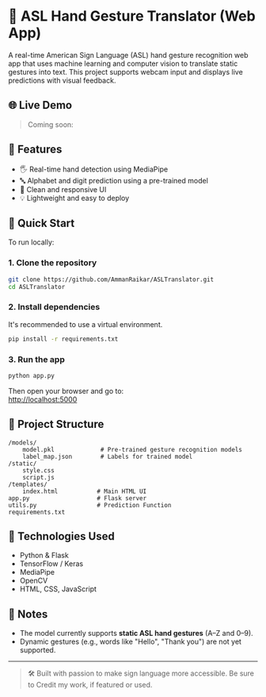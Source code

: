 # 🧠 ASL Hand Gesture Translator (Web App)

A real-time American Sign Language (ASL) hand gesture recognition web app that uses machine learning and computer vision to translate static gestures into text. This project supports webcam input and displays live predictions with visual feedback.

## 🌐 Live Demo

> Coming soon:  

## 📸 Features

- 🖐️ Real-time hand detection using MediaPipe
- 🔤 Alphabet and digit prediction using a pre-trained model
- 🎯 Clean and responsive UI
- 💡 Lightweight and easy to deploy

## 🚀 Quick Start

To run locally:

### 1. Clone the repository
```bash
git clone https://github.com/AmmanRaikar/ASLTranslator.git
cd ASLTranslator
```

### 2. Install dependencies
It's recommended to use a virtual environment.
```bash
pip install -r requirements.txt
```

### 3. Run the app
```bash
python app.py
```

Then open your browser and go to:  
[http://localhost:5000](http://localhost:5000)

## 📁 Project Structure

```
/models/
    model.pkl             # Pre-trained gesture recognition models
    label_map.json        # Labels for trained model
/static/
    style.css
    script.js
/templates/
    index.html           # Main HTML UI
app.py                   # Flask server
utils.py                 # Prediction Function
requirements.txt
```

## 🤖 Technologies Used

- Python & Flask
- TensorFlow / Keras
- MediaPipe
- OpenCV
- HTML, CSS, JavaScript

## 📌 Notes

- The model currently supports **static ASL hand gestures** (A–Z and 0–9).
- Dynamic gestures (e.g., words like "Hello", "Thank you") are not yet supported.

---

> 🛠️ Built with passion to make sign language more accessible.
> Be sure to Credit my work, if featured or used.
